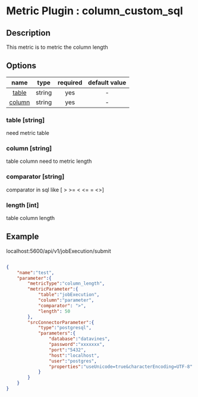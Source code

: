 # Metric Plugin : column_custom_sql

## Description

This metric is to metric the column length

## Options

|               name               |  type  |  required  | default value |
|:--------------------------------:|:------:|:----------:|:-------------:|
|      [table](#table-string)      | string |    yes     |       -       |
|     [column](#column-string)     | string |    yes     |       -       |

### table [string]
need metric table

### column [string]
table column need to metric length

### comparator [string]
comparator in sql like [ > >= < <= = <>]

### length [int]
table column length

## Example

localhost:5600/api/v1/jobExecution/submit
```json

{
    "name":"test",
    "parameter":{
        "metricType":"column_length",
        "metricParameter":{
            "table":"jobExecution",
            "column":"parameter",
            "comparator": ">",
            "length": 50
        },
        "srcConnectorParameter":{
            "type":"postgresql",
            "parameters":{
                "database":"datavines",
                "password":"xxxxxxx",
                "port":"5432",
                "host":"localhost",
                "user":"postgres",
                "properties":"useUnicode=true&characterEncoding=UTF-8"
            }
        }
    }
}
```